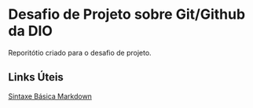 # Desafio de Projeto sobre Git/Github da DIO
Reporitótio criado para o desafio de projeto.

## Links Úteis
[Sintaxe Básica Markdown](https://www.markdownguide.org/cheat-sheet/)
